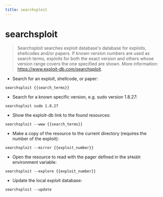 ```yaml
---
title: searchsploit
---
```

# searchsploit

> Searchsploit searches exploit database's database for exploits, shellcodes and/or papers.
> If known version numbers are used as search terms, exploits for both the exact version and others whose version range covers the one specified are shown.
> More information: <https://www.exploit-db.com/searchsploit>.

- Search for an exploit, shellcode, or paper:

`searchsploit {{search_terms}}`

- Search for a known specific version, e.g. sudo version 1.8.27:

`searchsploit sudo 1.8.27`

- Show the exploit-db link to the found resources:

`searchsploit --www {{search_terms}}`

- Make a copy of the resource to the current directory (requires the number of the exploit):

`searchsploit --mirror {{exploit_number}}`

- Open the resource to read with the pager defined in the `$PAGER` environment variable:

`searchsploit --explore {{exploit_number}}`

- Update the local exploit database:

`searchsploit --update`
